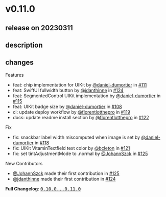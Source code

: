 # v0.11.0

## release on 20230311

## description

## changes

Features

* feat: chip implementation for UIKit by <a class="user-mention notranslate" data-hovercard-type="user" data-hovercard-url="/users/daniel-dumortier/hovercard" data-octo-click="hovercard-link-click" data-octo-dimensions="link_type:self" href="https://github.com/daniel-dumortier">@daniel-dumortier</a> in <a class="issue-link js-issue-link" data-error-text="Failed to load title" data-id="1537974058" data-permission-text="Title is private" data-url="https://github.com/Decathlon/vitamin-ios/issues/111" data-hovercard-type="pull_request" data-hovercard-url="/Decathlon/vitamin-ios/pull/111/hovercard" href="https://github.com/Decathlon/vitamin-ios/pull/111">#111</a>
* feat: SwiftUI fullwidth button by <a class="user-mention notranslate" data-hovercard-type="user" data-hovercard-url="/users/jdanthinne/hovercard" data-octo-click="hovercard-link-click" data-octo-dimensions="link_type:self" href="https://github.com/jdanthinne">@jdanthinne</a> in <a class="issue-link js-issue-link" data-error-text="Failed to load title" data-id="1611429434" data-permission-text="Title is private" data-url="https://github.com/Decathlon/vitamin-ios/issues/124" data-hovercard-type="pull_request" data-hovercard-url="/Decathlon/vitamin-ios/pull/124/hovercard" href="https://github.com/Decathlon/vitamin-ios/pull/124">#124</a>
* feat: SegmentedControl UIKit implementation by <a class="user-mention notranslate" data-hovercard-type="user" data-hovercard-url="/users/daniel-dumortier/hovercard" data-octo-click="hovercard-link-click" data-octo-dimensions="link_type:self" href="https://github.com/daniel-dumortier">@daniel-dumortier</a> in <a class="issue-link js-issue-link" data-error-text="Failed to load title" data-id="1573396028" data-permission-text="Title is private" data-url="https://github.com/Decathlon/vitamin-ios/issues/115" data-hovercard-type="pull_request" data-hovercard-url="/Decathlon/vitamin-ios/pull/115/hovercard" href="https://github.com/Decathlon/vitamin-ios/pull/115">#115</a>
* feat: UIKit badge size by <a class="user-mention notranslate" data-hovercard-type="user" data-hovercard-url="/users/daniel-dumortier/hovercard" data-octo-click="hovercard-link-click" data-octo-dimensions="link_type:self" href="https://github.com/daniel-dumortier">@daniel-dumortier</a> in <a class="issue-link js-issue-link" data-error-text="Failed to load title" data-id="1514092206" data-permission-text="Title is private" data-url="https://github.com/Decathlon/vitamin-ios/issues/108" data-hovercard-type="pull_request" data-hovercard-url="/Decathlon/vitamin-ios/pull/108/hovercard" href="https://github.com/Decathlon/vitamin-ios/pull/108">#108</a>
* ci: update deploy workflow by <a class="user-mention notranslate" data-hovercard-type="user" data-hovercard-url="/users/florentlotthepro/hovercard" data-octo-click="hovercard-link-click" data-octo-dimensions="link_type:self" href="https://github.com/florentlotthepro">@florentlotthepro</a> in <a class="issue-link js-issue-link" data-error-text="Failed to load title" data-id="1585626822" data-permission-text="Title is private" data-url="https://github.com/Decathlon/vitamin-ios/issues/119" data-hovercard-type="pull_request" data-hovercard-url="/Decathlon/vitamin-ios/pull/119/hovercard" href="https://github.com/Decathlon/vitamin-ios/pull/119">#119</a>
* docs: update readme install section by <a class="user-mention notranslate" data-hovercard-type="user" data-hovercard-url="/users/florentlotthepro/hovercard" data-octo-click="hovercard-link-click" data-octo-dimensions="link_type:self" href="https://github.com/florentlotthepro">@florentlotthepro</a> in <a class="issue-link js-issue-link" data-error-text="Failed to load title" data-id="1606466458" data-permission-text="Title is private" data-url="https://github.com/Decathlon/vitamin-ios/issues/122" data-hovercard-type="pull_request" data-hovercard-url="/Decathlon/vitamin-ios/pull/122/hovercard" href="https://github.com/Decathlon/vitamin-ios/pull/122">#122</a>

Fix

* fix: snackbar label width miscomputed when image is set by <a class="user-mention notranslate" data-hovercard-type="user" data-hovercard-url="/users/daniel-dumortier/hovercard" data-octo-click="hovercard-link-click" data-octo-dimensions="link_type:self" href="https://github.com/daniel-dumortier">@daniel-dumortier</a> in <a class="issue-link js-issue-link" data-error-text="Failed to load title" data-id="1581396322" data-permission-text="Title is private" data-url="https://github.com/Decathlon/vitamin-ios/issues/118" data-hovercard-type="pull_request" data-hovercard-url="/Decathlon/vitamin-ios/pull/118/hovercard" href="https://github.com/Decathlon/vitamin-ios/pull/118">#118</a>
* fix: UIKit VitaminTextfield text color by <a class="user-mention notranslate" data-hovercard-type="user" data-hovercard-url="/users/bcleton/hovercard" data-octo-click="hovercard-link-click" data-octo-dimensions="link_type:self" href="https://github.com/bcleton">@bcleton</a> in <a class="issue-link js-issue-link" data-error-text="Failed to load title" data-id="1603467747" data-permission-text="Title is private" data-url="https://github.com/Decathlon/vitamin-ios/issues/121" data-hovercard-type="pull_request" data-hovercard-url="/Decathlon/vitamin-ios/pull/121/hovercard" href="https://github.com/Decathlon/vitamin-ios/pull/121">#121</a>
* fix: set tintAdjustmentMode to .normal by <a class="user-mention notranslate" data-hovercard-type="user" data-hovercard-url="/users/JohannSzck/hovercard" data-octo-click="hovercard-link-click" data-octo-dimensions="link_type:self" href="https://github.com/JohannSzck">@JohannSzck</a> in <a class="issue-link js-issue-link" data-error-text="Failed to load title" data-id="1611739633" data-permission-text="Title is private" data-url="https://github.com/Decathlon/vitamin-ios/issues/125" data-hovercard-type="pull_request" data-hovercard-url="/Decathlon/vitamin-ios/pull/125/hovercard" href="https://github.com/Decathlon/vitamin-ios/pull/125">#125</a>

New Contributors

* <a class="user-mention notranslate" data-hovercard-type="user" data-hovercard-url="/users/JohannSzck/hovercard" data-octo-click="hovercard-link-click" data-octo-dimensions="link_type:self" href="https://github.com/JohannSzck">@JohannSzck</a> made their first contribution in <a class="issue-link js-issue-link" data-error-text="Failed to load title" data-id="1611739633" data-permission-text="Title is private" data-url="https://github.com/Decathlon/vitamin-ios/issues/125" data-hovercard-type="pull_request" data-hovercard-url="/Decathlon/vitamin-ios/pull/125/hovercard" href="https://github.com/Decathlon/vitamin-ios/pull/125">#125</a>
* <a class="user-mention notranslate" data-hovercard-type="user" data-hovercard-url="/users/jdanthinne/hovercard" data-octo-click="hovercard-link-click" data-octo-dimensions="link_type:self" href="https://github.com/jdanthinne">@jdanthinne</a> made their first contribution in <a class="issue-link js-issue-link" data-error-text="Failed to load title" data-id="1611429434" data-permission-text="Title is private" data-url="https://github.com/Decathlon/vitamin-ios/issues/124" data-hovercard-type="pull_request" data-hovercard-url="/Decathlon/vitamin-ios/pull/124/hovercard" href="https://github.com/Decathlon/vitamin-ios/pull/124">#124</a>

<strong>Full Changelog</strong>: <a class="commit-link" href="https://github.com/Decathlon/vitamin-ios/compare/0.10.0...0.11.0"><tt>0.10.0...0.11.0</tt></a>

